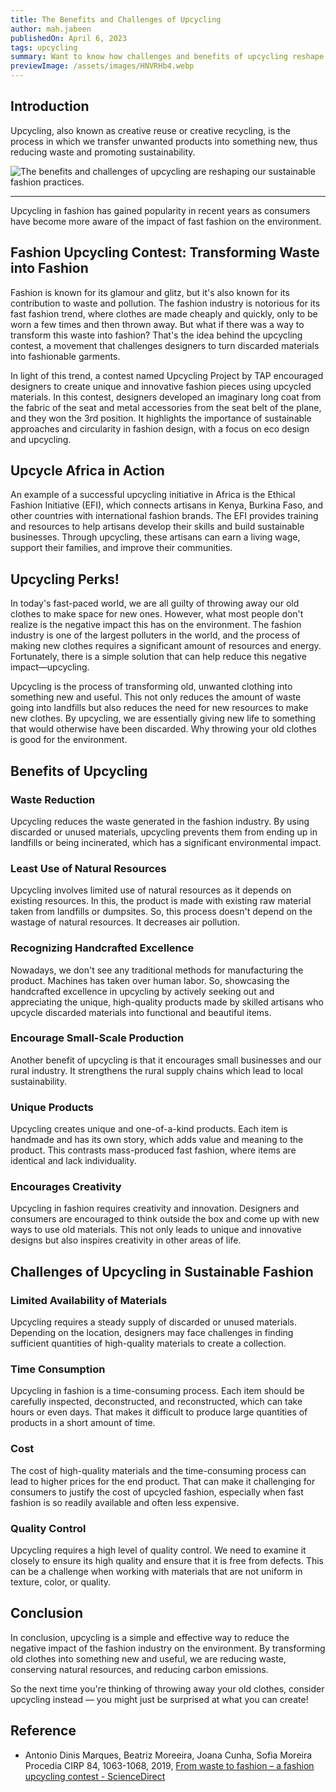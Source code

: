 ```yaml
---
title: The Benefits and Challenges of Upcycling
author: mah.jabeen
publishedOn: April 6, 2023
tags: upcycling
summary: Want to know how challenges and benefits of upcycling reshape sustainable fashion? | Explore more right here.
previewImage: /assets/images/HNVRHb4.webp
---
```


## Introduction

Upcycling, also known as creative reuse or creative recycling, is the process in which we transfer unwanted products into something new, thus reducing waste and promoting sustainability.

![The benefits and challenges of upcycling are reshaping our sustainable fashion practices.](/assets/images/HNVRHb4.webp)

---

Upcycling in fashion has gained popularity in recent years as consumers have become more aware of the impact of fast fashion on the environment.

## Fashion Upcycling Contest: Transforming Waste into Fashion

Fashion is known for its glamour and glitz, but it's also known for its contribution to waste and pollution. The fashion industry is notorious for its fast fashion trend, where clothes are made cheaply and quickly, only to be worn a few times and then thrown away. But what if there was a way to transform this waste into fashion? That's the idea behind the upcycling contest, a movement that challenges designers to turn discarded materials into fashionable garments.

In light of this trend, a contest named Upcycling Project by TAP encouraged designers to create unique and innovative fashion pieces using upcycled materials. In this contest, designers developed an imaginary long coat from the fabric of the seat and metal accessories from the seat belt of the plane, and they won the 3rd position.
It highlights the importance of sustainable approaches and circularity in fashion design, with a focus on eco design and upcycling.

## Upcycle Africa in Action

An example of a successful upcycling initiative in Africa is the Ethical Fashion Initiative (EFI), which connects artisans in Kenya, Burkina Faso, and other countries with international fashion brands. The EFI provides training and resources to help artisans develop their skills and build sustainable businesses. Through upcycling,
these artisans can earn a living wage, support their families, and improve their communities.

## Upcycling Perks!

In today's fast-paced world, we are all guilty of throwing away our old clothes to make space for new ones. However, what most people don't realize is the negative impact this has on the environment. The fashion industry is one of the largest polluters in the world, and the process of making new clothes requires a significant amount of resources and energy. Fortunately, there is a simple solution that can help reduce this negative impact—upcycling.

Upcycling is the process of transforming old, unwanted clothing into something new and useful. This not only reduces the amount of waste going into landfills but also reduces the need for new resources to make new clothes. By upcycling, we are essentially giving new life to something that would otherwise have been discarded. Why throwing your old clothes is good for the environment.

## Benefits of Upcycling

### Waste Reduction

Upcycling reduces the waste generated in the fashion industry. By using discarded or unused materials, upcycling prevents them from ending up in landfills or being incinerated, which has a significant environmental impact.

### Least Use of Natural Resources

Upcycling involves limited use of natural resources as it depends on existing resources. In this, the product is made with existing raw material taken from landfills or dumpsites. So, this process doesn't depend on the wastage of natural resources. It decreases air pollution.

### Recognizing Handcrafted Excellence

Nowadays, we don't see any traditional methods for manufacturing the product. Machines has taken over human labor. So, showcasing the handcrafted excellence in upcycling by actively seeking out and appreciating the unique, high-quality products made by skilled artisans who upcycle discarded materials into functional and beautiful items.

### Encourage Small-Scale Production

Another benefit of upcycling is that it encourages small businesses and our rural industry. It strengthens the
rural supply chains which lead to local sustainability.

### Unique Products

Upcycling creates unique and one-of-a-kind products. Each item is handmade and has its own story, which adds value and meaning to the product. This contrasts mass-produced fast fashion, where items are identical and lack individuality.

### Encourages Creativity

Upcycling in fashion requires creativity and innovation. Designers and consumers are encouraged to think outside the box and come up with new ways to use old materials. This not only leads to unique and innovative designs
but also inspires creativity in other areas of life.

## Challenges of Upcycling in Sustainable Fashion

### Limited Availability of Materials

Upcycling requires a steady supply of discarded or unused materials. Depending on the location, designers may face challenges in finding sufficient quantities of high-quality materials to create a collection.

### Time Consumption

Upcycling in fashion is a time-consuming process. Each item should be carefully inspected, deconstructed, and reconstructed, which can take hours or even days. That makes it difficult to produce large quantities of products in a short amount of time.

### Cost

The cost of high-quality materials and the time-consuming process can lead to higher prices for the end product. That can make it challenging for consumers to justify the cost of upcycled fashion, especially when fast fashion is so readily available and often less expensive.

### Quality Control

Upcycling requires a high level of quality control. We need to examine it closely to ensure its high quality and ensure that it is free from defects. This can be a challenge when working with materials that are not uniform in texture, color, or quality.

## Conclusion

In conclusion, upcycling is a simple and effective way to reduce the negative impact of the fashion industry on the environment. By transforming old clothes into something new and useful, we are reducing waste, conserving
natural resources, and reducing carbon emissions.

So the next time you're thinking of throwing away your old clothes, consider upcycling instead — you might just be surprised at what you can create!

## Reference

-   Antonio Dinis Marques, Beatriz Moreeira, Joana Cunha, Sofia Moreira Procedia CIRP 84, 1063-1068, 2019, [From
    waste to fashion – a fashion upcycling contest - ScienceDirect](https://www.sciencedirect.com/science/article/pii/S2212827119308613)
